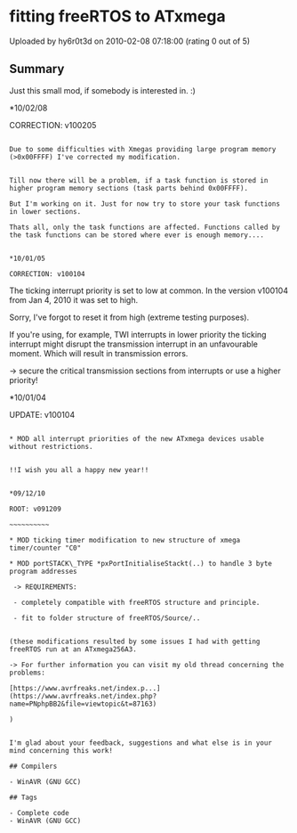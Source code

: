 # fitting freeRTOS to ATxmega

Uploaded by hy6r0t3d on 2010-02-08 07:18:00 (rating 0 out of 5)

## Summary

Just this small mod, if somebody is interested in. :)


*10/02/08  

CORRECTION: v100205  

~~~~~~~~~~~~~~~~~~~~  

Due to some difficulties with Xmegas providing large program memory (>0x00FFFF) I've corrected my modification.


Till now there will be a problem, if a task function is stored in higher program memory sections (task parts behind 0x00FFFF).  

But I'm working on it. Just for now try to store your task functions in lower sections.  

Thats all, only the task functions are affected. Functions called by the task functions can be stored where ever is enough memory....


*10/01/05  

CORRECTION: v100104  

~~~~~~~~~~~~~~~~~~~~  

The ticking interrupt priority is set to low at common. In the version v100104 from Jan 4, 2010 it was set to high.  

Sorry, I've forgot to reset it from high (extreme testing purposes).


If you're using, for example, TWI interrupts in lower priority the ticking interrupt might disrupt the transmission interrupt in an unfavourable moment. Which will result in transmission errors.


-> secure the critical transmission sections from interrupts or use a higher priority!


*10/01/04  

UPDATE: v100104  

~~~~~~~~~~~~~~~~~  

* MOD all interrupt priorities of the new ATxmega devices usable without restrictions.


!!I wish you all a happy new year!!


*09/12/10  

ROOT: v091209  

~~~~~~~~~~  

* MOD ticking timer modification to new structure of xmega timer/counter "C0"  

* MOD portSTACK\_TYPE *pxPortInitialiseStackt(..) to handle 3 byte program addresses  

 -> REQUIREMENTS:  

 - completely compatible with freeRTOS structure and principle.  

 - fit to folder structure of freeRTOS/Source/..


(these modifications resulted by some issues I had with getting freeRTOS run at an ATxmega256A3.  

-> For further information you can visit my old thread concerning the problems:  

[https://www.avrfreaks.net/index.p...](https://www.avrfreaks.net/index.php?name=PNphpBB2&file=viewtopic&t=87163)  

)


I'm glad about your feedback, suggestions and what else is in your mind concerning this work!

## Compilers

- WinAVR (GNU GCC)

## Tags

- Complete code
- WinAVR (GNU GCC)

